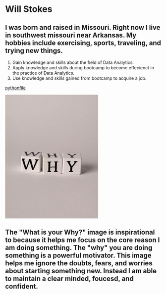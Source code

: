 # Will Stokes
## I was born and raised in Missouri. Right now I live in southwest missouri near Arkansas. My hobbies include exercising, sports, traveling, and trying new things. 
1. Gain knowledge and skills about the field of Data Analytics. 
2. Apply knowledge and skills during bootcamp to become effecienct in the practice of Data Analytics. 
3. Use knowledge and skills gained from bootcamp to acquire a job. 

[pythonfile](https://www.coursera.org/articles/what-is-python-used-for-a-beginners-guide-to-using-python)

<img src="pexels-ann-h-15368263.jpg" width="300" height="400"> 

## The "What is your Why?" image is inspirational to because it helps me focus on the core reason I am doing something. The "why" you are doing something is a powerful motivator. This image helps me ignore the doubts, fears, and worries about starting something new. Instead I am able to maintain a clear minded, foucesd, and confident.
